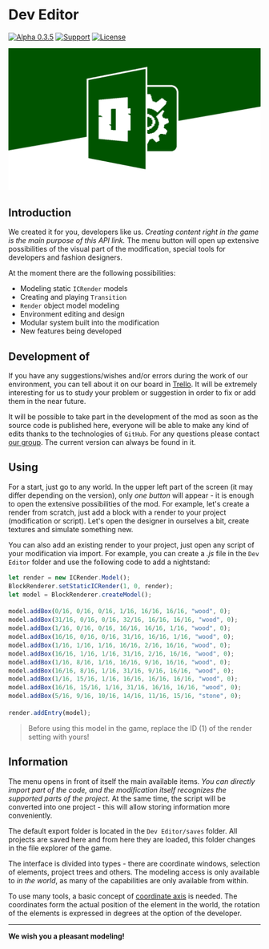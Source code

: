 # Dev Editor

[![Alpha 0.3.5](https://img.shields.io/badge/version-0.3.5-green.svg)](https://icmods.mineprogramming.org/mod?id=614)
[![Support](https://img.shields.io/github/repo-size/nernar/dev-editor)](https://vk.com/nteditor)
[![License](https://img.shields.io/:license-apache-blue.svg)](http://www.apache.org/licenses/LICENSE-2.0.html)

![Logo](.preview/header.png)

## Introduction

We created it for you, developers like us. *Creating content right in the game is the main purpose of this API link.* The menu button will open up extensive possibilities of the visual part of the modification, special tools for developers and fashion designers.

At the moment there are the following possibilities:
- Modeling static `ICRender` models
- Creating and playing `Transition`
- `Render` object model modeling
- Environment editing and design
- Modular system built into the modification
- New features being developed

## Development of

If you have any suggestions/wishes and/or errors during the work of our environment, you can tell about it on our board in [Trello](https://trello.com/b/wzYtpA3W/dev-editor). It will be extremely interesting for us to study your problem or suggestion in order to fix or add them in the near future.

It will be possible to take part in the development of the mod as soon as the source code is published here, everyone will be able to make any kind of edits thanks to the technologies of `GitHub`. For any questions please contact [our group](https://vk.me/nernar). The current version can always be found in it.

## Using

For a start, just go to any world. In the upper left part of the screen (it may differ depending on the version), only *one button* will appear - it is enough to open the extensive possibilities of the mod. For example, let's create a render from scratch, just add a block with a render to your project (modification or script). Let's open the designer in ourselves a bit, create textures and simulate something new.

You can also add an existing render to your project, just open any script of your modification via import. For example, you can create a *.js* file in the `Dev Editor` folder and use the following code to add a nightstand:

```js
let render = new ICRender.Model();
BlockRenderer.setStaticICRender(1, 0, render);
let model = BlockRenderer.createModel();

model.addBox(0/16, 0/16, 0/16, 1/16, 16/16, 16/16, "wood", 0);
model.addBox(31/16, 0/16, 0/16, 32/16, 16/16, 16/16, "wood", 0);
model.addBox(1/16, 0/16, 0/16, 16/16, 16/16, 1/16, "wood", 0);
model.addBox(16/16, 0/16, 0/16, 31/16, 16/16, 1/16, "wood", 0);
model.addBox(1/16, 1/16, 1/16, 16/16, 2/16, 16/16, "wood", 0);
model.addBox(16/16, 1/16, 1/16, 31/16, 2/16, 16/16, "wood", 0);
model.addBox(1/16, 8/16, 1/16, 16/16, 9/16, 16/16, "wood", 0);
model.addBox(16/16, 8/16, 1/16, 31/16, 9/16, 16/16, "wood", 0);
model.addBox(1/16, 15/16, 1/16, 16/16, 16/16, 16/16, "wood", 0);
model.addBox(16/16, 15/16, 1/16, 31/16, 16/16, 16/16, "wood", 0);
model.addBox(5/16, 9/16, 10/16, 14/16, 11/16, 15/16, "stone", 0);

render.addEntry(model);
```

> Before using this model in the game, replace the ID (1) of the render setting with yours!

## Information

The menu opens in front of itself the main available items. *You can directly import part of the code, and the modification itself recognizes the supported parts of the project.* At the same time, the script will be converted into one project - this will allow storing information more conveniently.

The default export folder is located in the `Dev Editor/saves` folder.  All projects are saved here and from here they are loaded, this folder changes in the file explorer of the game.

The interface is divided into types - there are coordinate windows, selection of elements, project trees and others.  The modeling access is only available to *in the world*, as many of the capabilities are only available from within.

To use many tools, a basic concept of [coordinate axis](https://wikipedia.org/wiki/%D0%A1%D0%B8%D1%81%D1%82%D0%B5%D0%BC%D0%B0_%D0%BA%D0%BE%D0%BE%D1%80%D0%B4%D0%B8%D0%BD%D0%B0%D1%82) is needed. The coordinates form the actual position of the element in the world, the rotation of the elements is expressed in degrees at the option of the developer.

---

**We wish you a pleasant modeling!**
